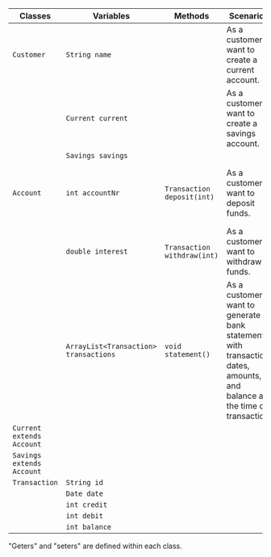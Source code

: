 | Classes                   | Variables                             | Methods                     | Scenarios                                                                                                                  | Outcomes                                                     |
|---------------------------|---------------------------------------|-----------------------------|----------------------------------------------------------------------------------------------------------------------------|--------------------------------------------------------------|
| `Customer`                | `String name`                         |                             | As a customer, I want to create a current account.                                                                         | Specified account is created                                 |
|                           | `Current current`                     |                             | As a customer, I want to create a savings account.                                                                         |                                                              |
|                           | `Savings savings`                     |                             |                                                                                                                            |                                                              |
| `Account`                 | `int accountNr`                       | `Transaction deposit(int)`  | As a customer, I want to deposit funds.                                                                                    | Transaction with credit is created and added to transactions |
|                           | `double interest`                     | `Transaction withdraw(int)` | As a customer, I want to withdraw funds.                                                                                   | Transaction with debit is created and added to transactions  |
|                           | `ArrayList<Transaction> transactions` | `void statement()`          | As a customer, I want to generate bank statements with transaction dates, amounts, and balance at the time of transaction. | Prints all transactions for this account                     |
| `Current extends Account` |                                       |                             |                                                                                                                            |                                                              |
| `Savings extends Account` |                                       |                             |                                                                                                                            |                                                              |
| `Transaction`             | `String id`                           |                             |                                                                                                                            |                                                              |
|                           | `Date date`                           |                             |                                                                                                                            |                                                              |
|                           | `int credit`                          |                             |                                                                                                                            |                                                              |
|                           | `int debit`                           |                             |                                                                                                                            |                                                              |
|                           | `int balance`                         |                             |                                                                                                                            |                                                              |


"Geters" and "seters" are defined within each class.
